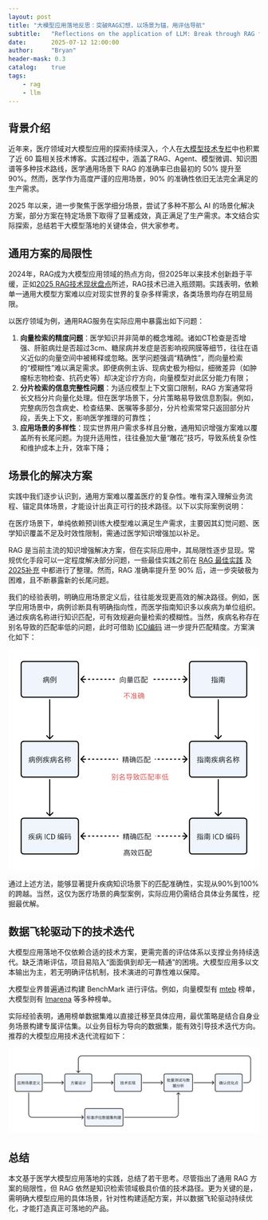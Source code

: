 ```yaml
---
layout: post
title: "大模型应用落地反思：突破RAG幻想，以场景为锚，用评估导航"
subtitle:   "Reflections on the application of LLM: Break through RAG fantasy, anchor with scenarios, and navigate with evaluation"
date:       2025-07-12 12:00:00
author:     "Bryan"
header-mask: 0.3
catalog:    true
tags:
    - rag
    - llm
---
```


## 背景介绍

近年来，医疗领域对大模型应用的探索持续深入，个人在[大模型技术专栏](https://www.zhihu.com/column/c_1709670747138748418)中也积累了近 60 篇相关技术博客。实践过程中，涵盖了RAG、Agent、模型微调、知识图谱等多种技术路线，医学通用场景下 RAG 的准确率已由最初的 50% 提升至 90%。然而，医学作为高度严谨的应用场景，90% 的准确性依旧无法完全满足的生产需求。

2025 年以来，进一步聚焦于医学细分场景，尝试了多种不那么 AI 的场景化解决方案，部分方案在特定场景下取得了显著成效，真正满足了生产需求。本文结合实际探索，总结若干大模型落地的关键体会，供大家参考。

## 通用方案的局限性

2024年，RAG成为大模型应用领域的热点方向，但2025年以来技术创新趋于平缓，正如[2025 RAG技术现状盘点](https://mp.weixin.qq.com/s/C1E4hdhaaVf7GCbnonoZhw)所述，RAG技术已进入瓶颈期。实践表明，依赖单一通用大模型方案难以应对现实世界的复杂多样需求，各类场景均存在明显局限。

以医疗领域为例，通用RAG服务在实际应用中暴露出如下问题：

1. **向量检索的精度问题**：医学知识并非简单的概念堆砌。诸如CT检查是否增强、肝脏病灶是否超过3cm、糖尿病并发症是否影响视网膜等细节，往往在语义近似的向量空间中被稀释或忽略。医学问题强调“精确性”，而向量检索的“模糊性”难以满足需求。即便病例主诉、现病史极为相似，细微差异（如肿瘤标志物检查、抗药史等）却决定诊疗方向，向量模型对此区分能力有限；
2. **分片检索的信息完整性问题**：为适应模型上下文窗口限制，RAG 方案通常将长文档分片向量化处理。但在医学场景下，分片策略易导致信息割裂。例如，完整病历包含病史、检查结果、医嘱等多部分，分片检索常常只返回部分片段，丢失上下文，影响医学推理的可靠性；
3. **应用场景的多样性**：现实世界用户需求多样且分散，通用知识增强方案难以覆盖所有长尾问题。为提升适用性，往往叠加大量“雕花”技巧，导致系统复杂性和维护成本上升，效率下降；

## 场景化的解决方案

实践中我们逐步认识到，通用方案难以覆盖医疗的复杂性。唯有深入理解业务流程、锚定具体场景，才能设计出真正可行的技术路径。以下以实际案例说明：

在医疗场景下，单纯依赖预训练大模型难以满足生产需求，主要因其幻觉问题、医学知识覆盖不足及时效性限制，需通过医学知识增强加以补足。

RAG 是当前主流的知识增强解决方案，但在实际应用中，其局限性逐步显现。常规优化手段可以一定程度解决部分问题，一些最佳实践之前在 [RAG 最佳实践](https://zhuanlan.zhihu.com/p/8861103446) 及 [2025补充](https://zhuanlan.zhihu.com/p/1924463502703167032) 中都进行了整理。然而，RAG 准确率提升至 90% 后，进一步突破极为困难，且不断暴露新的长尾问题。

我们的经验表明，明确应用场景定义后，往往能发现更高效的解决路径。例如，医学应用场景中，病例诊断具有明确指向性，而医学指南知识多以疾病为单位组织。通过疾病名称进行知识匹配，可有效规避向量检索的模糊性。当然，疾病名称存在别名导致的匹配率低的问题，此时可借助 [ICD编码](https://code.nhsa.gov.cn/search.html?sysflag=80) 进一步提升匹配精度。方案演化如下：

![match](/img/in-post/medical-rag/match.png)

通过上述方法，能够显著提升疾病知识场景下的匹配准确性，实现从90%到100%的跨越。当然，这仅为医疗场景的典型案例，实际应用仍需结合具体业务属性，挖掘最优解。

## 数据飞轮驱动下的技术迭代

大模型应用落地不仅依赖合适的技术方案，更需完善的评估体系以支撑业务持续迭代。缺乏清晰评估，项目易陷入“面面俱到却无一精通”的困境。大模型应用多以文本输出为主，若无明确评估机制，技术演进的可靠性难以保障。

大模型业界普遍通过构建 BenchMark 进行评估。例如，向量模型有 [mteb](https://huggingface.co/spaces/mteb/leaderboard) 榜单，大模型则有 [lmarena](https://lmarena.ai/leaderboard) 等多种榜单。

实际经验表明，通用榜单数据集难以直接迁移至具体应用，最优策略是结合自身业务场景构建专属评估集。以业务目标为导向的数据集，能有效引导技术迭代方向。推荐的大模型应用技术迭代流程如下：

![loop](/img/in-post/medical-rag/loop.png)

## 总结

本文基于医学大模型应用落地的实践，总结了若干思考。尽管指出了通用 RAG 方案的局限性，但 RAG 依然是知识检索领域极具价值的技术路径。更为关键的是，需明确大模型应用的具体场景，针对性构建适配方案，并以数据飞轮驱动持续优化，才能打造真正可落地的产品。
